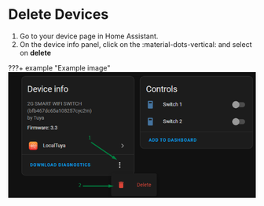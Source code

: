 # Delete Devices

1. Go to your device page in Home Assistant.
2. On the device info panel, click on the :material-dots-vertical: and select on __delete__

???+ example "Example image"
    ![](/images/delete_device.png)
